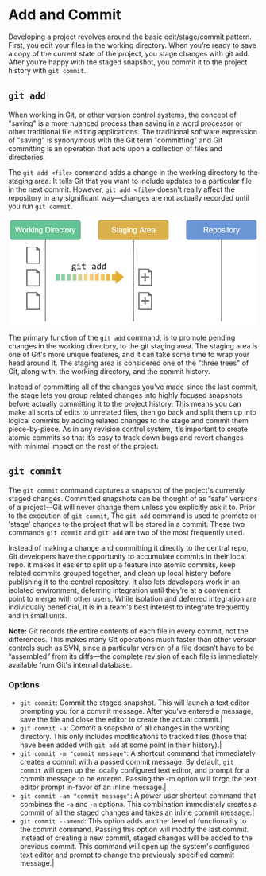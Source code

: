 # Add and Commit
Developing a project revolves around the basic edit/stage/commit pattern. First, you edit your files in the working directory. When you’re ready to save a copy of the current state of the project, you stage changes with git add. After you’re happy with the staged snapshot, you commit it to the project history with `git commit`.

## `git add`
When working in Git, or other version control systems, the concept of "saving" is a more nuanced process than saving in a word processor or other traditional file editing applications. The traditional software expression of "saving" is synonymous with the Git term "committing" and Git committing is an operation that acts upon a collection of files and directories.

The `git add <file>` command adds a change in the working directory to the staging area. It tells Git that you want to include updates to a particular file in the next commit. However, `git add <file>` doesn't really affect the repository in any significant way—changes are not actually recorded until you run `git commit`.

<img src="../images/git-add.png" alt="git-add" width="600px" style="float: none;" />

The primary function of the `git add` command, is to promote pending changes in the working directory, to the git staging area. The staging area is one of Git's more unique features, and it can take some time to wrap your head around it. The staging area is considered one of the "three trees" of Git, along with, the working directory, and the commit history.

Instead of committing all of the changes you've made since the last commit, the stage lets you group related changes into highly focused snapshots before actually committing it to the project history. This means you can make all sorts of edits to unrelated files, then go back and split them up into logical commits by adding related changes to the stage and commit them piece-by-piece. As in any revision control system, it’s important to create atomic commits so that it’s easy to track down bugs and revert changes with minimal impact on the rest of the project.

## `git commit`

The `git commit` command captures a snapshot of the project's currently staged changes. Committed snapshots can be thought of as “safe” versions of a project—Git will never change them unless you explicitly ask it to. Prior to the execution of `git commit`, The `git add` command is used to promote or 'stage' changes to the project that will be stored in a commit. These two commands `git commit` and `git add` are two of the most frequently used.

Instead of making a change and committing it directly to the central repo, Git developers have the opportunity to accumulate commits in their local repo. it makes it easier to split up a feature into atomic commits, keep related commits grouped together, and clean up local history before publishing it to the central repository. It also lets developers work in an isolated environment, deferring integration until they’re at a convenient point to merge with other users. While isolation and deferred integration are individually beneficial, it is in a team's best interest to integrate frequently and in small units.

**Note:** Git records the entire contents of each file in every commit, not the differences. This makes many Git operations much faster than other version controls such as SVN, since a particular version of a file doesn’t have to be “assembled” from its diffs—the complete revision of each file is immediately available from Git's internal database.

### Options

- `git commit`: Commit the staged snapshot. This will launch a text editor prompting you for a commit message. After you’ve entered a message, save the file and close the editor to create the actual commit.|
- `git commit -a`: Commit a snapshot of all changes in the working directory. This only includes modifications to tracked files (those that have been added with `git add` at some point in their history).|
- `git commit -m "commit message"`: A shortcut command that immediately creates a commit with a passed commit message. By default, `git commit` will open up the locally configured text editor, and prompt for a commit message to be entered. Passing the -m option will forgo the text editor prompt in-favor of an inline message.|
- `git commit -am "commit message"`: A power user shortcut command that combines the `-a` and `-m` options. This combination immediately creates a commit of all the staged changes and takes an inline commit message.|
- `git commit --amend`: This option adds another level of functionality to the commit command. Passing this option will modify the last commit. Instead of creating a new commit, staged changes will be added to the previous commit. This command will open up the system's configured text editor and prompt to change the previously specified commit message.|

